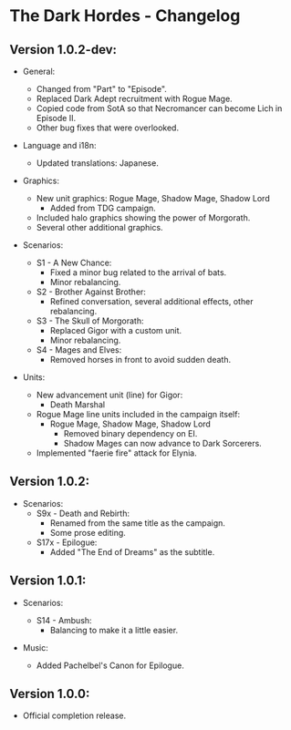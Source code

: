 The Dark Hordes - Changelog
===========================

Version 1.0.2-dev:
------------------
* General:
  * Changed from "Part" to "Episode".
  * Replaced Dark Adept recruitment with Rogue Mage.
  * Copied code from SotA so that Necromancer can become Lich in Episode II.
  * Other bug fixes that were overlooked.

* Language and i18n:
  * Updated translations: Japanese.

* Graphics:
  * New unit graphics: Rogue Mage, Shadow Mage, Shadow Lord
    * Added from TDG campaign.
  * Included halo graphics showing the power of Morgorath.
  * Several other additional graphics.

* Scenarios:
  * S1 - A New Chance:
    * Fixed a minor bug related to the arrival of bats.
    * Minor rebalancing.
  * S2 - Brother Against Brother:
    * Refined conversation, several additional effects, other rebalancing.
  * S3 - The Skull of Morgorath:
    * Replaced Gigor with a custom unit.
    * Minor rebalancing.
  * S4 - Mages and Elves:
    * Removed horses in front to avoid sudden death.

* Units:
  * New advancement unit (line) for Gigor:
    * Death Marshal
  * Rogue Mage line units included in the campaign itself:
    * Rogue Mage, Shadow Mage, Shadow Lord
      * Removed binary dependency on EI.
      * Shadow Mages can now advance to Dark Sorcerers.
  * Implemented "faerie fire" attack for Elynia.


Version 1.0.2:
--------------
* Scenarios:
  * S9x - Death and Rebirth:
    * Renamed from the same title as the campaign.
    * Some prose editing.
  * S17x - Epilogue:
    * Added "The End of Dreams" as the subtitle.


Version 1.0.1:
--------------
* Scenarios:
  * S14 - Ambush:
    * Balancing to make it a little easier.

* Music:
  * Added Pachelbel's Canon for Epilogue.


Version 1.0.0:
--------------
* Official completion release.

